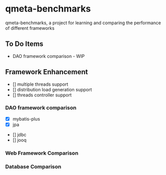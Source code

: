 # qmeta-benchmarks
qmeta-benchmarks, a project for learning and comparing the performance of different frameworks  


## To Do Items
- DAO framework comparison - WIP

## Framework Enhancement
- [] multiple threads support
- [] distribution load generation support
- [] threads controller support

### DAO framework comparison

- [X] mybatis-plus
- [X] jpa
- [] jdbc
- [] jooq

### Web Framework Comparison

### Database Comparison